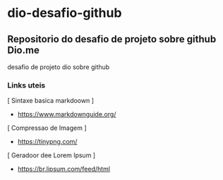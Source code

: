 # dio-desafio-github
## Repositorio do desafio de projeto sobre github Dio.me
desafio de projeto dio sobre github

### Links uteis
[ Sintaxe basica markdoown ]
- https://www.markdownguide.org/

[ Compressao de Imagem ]
- https://tinypng.com/

[ Geradoor dee Lorem Ipsum ]
- https://br.lipsum.com/feed/html

